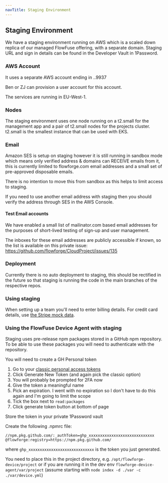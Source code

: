 ```yaml
---
navTitle: Staging Environment
---
```

## Staging Environment

We have a staging environment running on AWS which is a scaled down replica of
our managed FlowFuse offering, with a separate domain. Staging URL and sign in
details can be found in the Developer Vault in 1Password.

### AWS Account

It uses a separate AWS account ending in ..9937

Ben or ZJ can provision a user account for this account.

The services are running in EU-West-1.

### Nodes

The staging environment uses one node running on a t2.small for the management
app and a pair of t2.small nodes for the projects cluster. t2.small is the
smallest instance that can be used with EKS.

### Email

Amazon SES is setup on staging however it is still running in sandbox mode which means only verified address & domains can RECEIVE emails from it, this is currently limited to flowforge.com email addresses and a small set of pre-approved disposable emails.

There is no intention to move this from sandbox as this helps to limit access to staging.

If you need to use another email address with staging then you should verify the address through SES in the AWS Console.

#### Test Email accounts

We have enabled a small list of mailinator.com based email addresses for the purposes
of short-lived testing of sign-up and user management.

The inboxes for these email addresses are publicly accessible if known, so the list
is available on this private issue: https://github.com/flowforge/CloudProject/issues/135

### Deployment

Currently there is no auto deployment to staging, this should be rectified in the future so that staging is running the code in the main branches  of the respective repos.

### Using staging

When setting up a team you'll need to enter billing details. For credit card
details, use [the Stripe mock data](https://stripe.com/docs/testing#testing-interactively).

### Using the FlowFuse Device Agent with staging

Staging uses pre-release npm packages stored in a GitHub npm repository. To be able to use these packages you will need to authenticate with the repository.

You will need to create a GH Personal token

1. Go to your [classic personal access tokens](https://github.com/settings/tokens)
1. Click Generate New Token (and again pick the classic option)
1. You will probably be prompted for 2FA now
1. Give the token a meaningful name
1. Pick an expiration. I went with no expiration so I don't have to do this again and I'm going to limit the scope
1. Tick the box next to `read:packages`
1. Click generate token button at bottom of page

Store the token in your private 1Password vault

Create the following .npmrc file:

```
//npm.pkg.github.com/:_authToken=ghp_xxxxxxxxxxxxxxxxxxxxxxxxxxxxx
@flowforge:registry=https://npm.pkg.github.com/
```

where `ghp_xxxxxxxxxxxxxxxxxxxxxxxxxxxxx` is the token you just generated.

You need to place this in the project directory, e.g. `/opt/flowforge-device/project` or if you are running it in the dev env `flowforge-device-agent/var/project` (assume starting with `node index -d ./var -c ./var/device.yml`)
